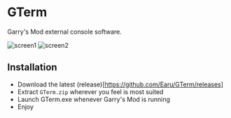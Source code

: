 # GTerm
Garry's Mod external console software.

![screen1](https://cdn.discordapp.com/attachments/296410226742263809/924415240949596240/unknown.png)
![screen2](https://i.imgur.com/N0VEKPM.png)

## Installation
- Download the latest (release)[https://github.com/Earu/GTerm/releases]
- Extract `GTerm.zip` wherever you feel is most suited
- Launch GTerm.exe whenever Garry's Mod is running
- Enjoy